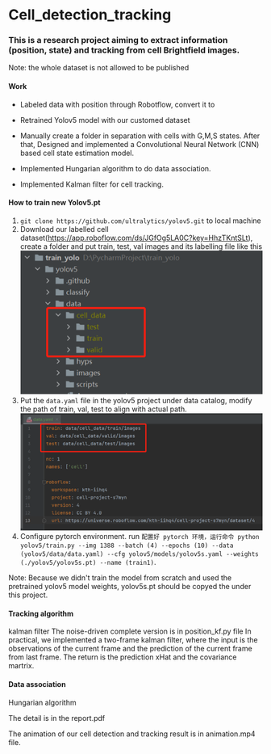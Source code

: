 # Cell_detection_tracking

### This is a research project aiming to extract information (position, state) and tracking from cell Brightfield images.

Note: the whole dataset is not allowed to be published

#### Work
- Labeled data with position through Robotflow, convert it to 

- Retrained Yolov5 model with our customed dataset

- Manually create a folder in separation with cells with G,M,S states. After that, Designed and implemented a Convolutional Neural Network (CNN) based cell state estimation model.

- Implemented Hungarian algorithm to do data association.
- Implemented Kalman filter for cell tracking.

#### How to train new Yolov5.pt
1. `git clone https://github.com/ultralytics/yolov5.git` to local machine
2. Download our labelled cell dataset(https://app.roboflow.com/ds/JGfOg5LA0C?key=HhzTKntSLt), create a folder and put train, test, val images and its labelling file like this
![1](instruction1.png)
3. Put the `data.yaml` file in the yolov5 project under data catalog, modify the path of train, val, test to align with actual path.
![2](instruction2.png)
4. Configure pytorch environment. run `配置好 pytorch 环境，运行命令
python yolov5/train.py --img 1388 --batch (4) --epochs (10) --data 
(yolov5/data/data.yaml) --cfg yolov5/models/yolov5s.yaml --weights 
(./yolov5/yolov5s.pt) --name (train1)`.

Note: Because we didn't train the model from scratch and used the pretrained yolov5 model weights, yolov5s.pt should be copyed the under this project.

#### Tracking algorithm
kalman filter
The noise-driven complete version is in position_kf.py file
In practical, we implemented a two-frame kalman filter, where the input is the observations of the current frame and the prediction of the current frame from last frame. The return is the prediction xHat and the covariance martrix.

#### Data association
Hungarian algorithm

The detail is in the report.pdf

The animation of our cell detection and tracking result is in animation.mp4 file.